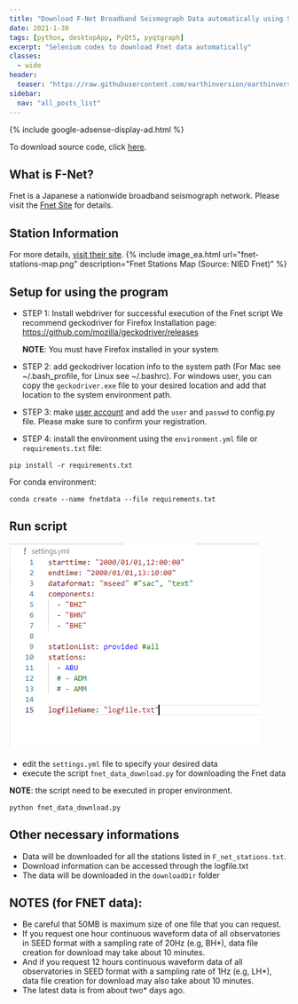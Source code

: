 ```yaml
---
title: "Download F-Net Broadband Seismograph Data automatically using Selenium in Python"
date: 2021-1-30
tags: [python, desktopApp, PyQt5, pyqtgraph]
excerpt: "Selenium codes to download Fnet data automatically"
classes:
  - wide
header:
  teaser: "https://raw.githubusercontent.com/earthinversion/earthinversion-images/main/images/fnet-stations-map.png"
sidebar:
  nav: "all_posts_list"
---
```


{% include google-adsense-display-ad.html %}

To download source code, click [here](https://github.com/earthinversion/FNET-data-automated-download.git).

## What is F-Net?
Fnet is a Japanese a nationwide broadband seismograph network. Please visit the [Fnet Site](https://www.fnet.bosai.go.jp/about_us/?LANG=en) for details.

## Station Information

For more details, [visit their site](https://www.fnet.bosai.go.jp/st_info/?LANG=en).
{% include image_ea.html url="fnet-stations-map.png" description="Fnet Stations Map (Source: NIED Fnet)" %}

## Setup for using the program

- STEP 1: Install webdriver for successful execution of the Fnet script
  We recommend geckodriver for Firefox
  Installation page: https://github.com/mozilla/geckodriver/releases
  
  __NOTE__: You must have Firefox installed in your system

- STEP 2: add geckodriver location info to the system path (For Mac see ~/.bash_profile, for Linux see ~/.bashrc). For windows user, you can copy the `geckodriver.exe` file to your desired location and add that location to the system environment path.

- STEP 3: make [user account](https://hinetwww11.bosai.go.jp/nied/registration/?LANG=en)  and add the `user` and `passwd` to config.py file. Please make sure to confirm your registration.

- STEP 4: install the environment using the `environment.yml` file or `requirements.txt` file:

```
pip install -r requirements.txt
```

For conda environment:

```
conda create --name fnetdata --file requirements.txt
```


## Run script

![Settings Screenshot](https://raw.githubusercontent.com/earthinversion/FNET-data-automated-download/main/docs/Screenshot_settings.png)

- edit the `settings.yml` file to specify your desired data
- execute the script `fnet_data_download.py` for downloading the Fnet data

__NOTE__: the script need to be executed in proper environment.

```
python fnet_data_download.py
```

## Other necessary informations

- Data will be downloaded for all the stations listed in `F_net_stations.txt`.
- Download information can be accessed through the logfile.txt
- The data will be downloaded in the `downloadDir` folder

## NOTES (for FNET data):

- Be careful that 50MB is maximum size of one file that you can request.
- If you request one hour continuous waveform data of all observatories in SEED format with a sampling rate of 20Hz (e.g, BH\*), data file creation for download may take about 10 minutes.
- And if you request 12 hours continuous waveform data of all observatories in SEED format with a sampling rate of 1Hz (e.g, LH\*), data file creation for download may also take about 10 minutes.
- The latest data is from about two\* days ago.
